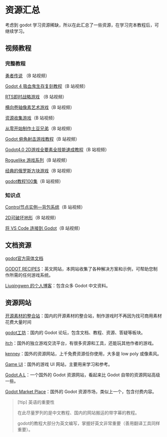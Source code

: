 # 资源汇总

考虑到 godot 学习资源稀缺，所以在此汇总了一些资源，在学习完本教程后，可继续学习。

## 视频教程

### 完整教程

[勇者传说](https://www.bilibili.com/video/BV1SP411m7aj/?spm_id_from=333.999.0.0&vd_source=cd15ef71fe6f4187af03b74e20f12fab)  （B 站视频）

[Godot 4 吸血鬼生存复刻教程](https://www.bilibili.com/video/BV14z4y1T7jK/?spm_id_from=333.999.0.0&vd_source=cd15ef71fe6f4187af03b74e20f12fab)（B 站视频）

[RTS即时战略游戏](https://www.bilibili.com/video/BV1No4y1L7he/?spm_id_from=333.337.search-card.all.click&vd_source=cd15ef71fe6f4187af03b74e20f12fab)  （B 站视频）

[横向卷轴像素艺术游戏](https://www.bilibili.com/video/BV1Kh41137bZ/?spm_id_from=333.788&vd_source=cd15ef71fe6f4187af03b74e20f12fab)（B 站视频）

[资源收集游戏](https://www.bilibili.com/video/BV1bo4y1g7jA/?spm_id_from=333.788.recommend_more_video.2&vd_source=cd15ef71fe6f4187af03b74e20f12fab)（B 站视频）

[从零开始制作土豆兄弟](https://www.bilibili.com/video/BV1kh4y1A7aj/?spm_id_from=333.337.search-card.all.click&vd_source=cd15ef71fe6f4187af03b74e20f12fab)（B 站视频）

[Godot 俯角射击游戏教程](https://www.bilibili.com/video/BV1hf4y1t7P4/?spm_id_from=333.337.top_right_bar_window_custom_collection.content.click&vd_source=cd15ef71fe6f4187af03b74e20f12fab)（B 站视频）

[Godot4.0 2D游戏全要素全技能速成教程](https://www.bilibili.com/video/BV1gW4y1n7nn/?spm_id_from=333.788.top_right_bar_window_custom_collection.content.click&vd_source=cd15ef71fe6f4187af03b74e20f12fab)（B 站视频）

[Roguelike 游戏系列](https://www.bilibili.com/video/BV1gR4y1G7Fa/?spm_id_from=333.337.top_right_bar_window_custom_collection.content.click&vd_source=cd15ef71fe6f4187af03b74e20f12fab)（B 站视频）

[经典的俄罗斯方块游戏](https://www.bilibili.com/video/BV1qh4y1N71j/?spm_id_from=333.337.search-card.all.click&vd_source=cd15ef71fe6f4187af03b74e20f12fab)（B 站视频）

[godot教程100集](https://www.bilibili.com/video/BV14Y411h7Po/?spm_id_from=333.337.search-card.all.click&vd_source=cd15ef71fe6f4187af03b74e20f12fab)（B 站视频）

### 知识点

[Control节点实例—背包系统](https://www.bilibili.com/video/BV1Ry4y1E75T/?spm_id_from=333.337.search-card.all.click&vd_source=cd15ef71fe6f4187af03b74e20f12fab)（B 站视频）

[2D可破坏地形](https://www.bilibili.com/video/BV1bM4y1j7MB/?spm_id_from=333.788.recommend_more_video.4&vd_source=cd15ef71fe6f4187af03b74e20f12fab)（B 站视频）

[将 VS Code 连接到 Godot](https://www.bilibili.com/video/BV1c841197VJ/?spm_id_from=333.337.search-card.all.click&vd_source=cd15ef71fe6f4187af03b74e20f12fab)（B 站视频）

## 文档资源

[godot官方简体文档](https://docs.godotengine.org/zh_CN/4.x/index.html)

[GODOT RECIPES](https://kidscancode.org/godot_recipes/4.x/)：英文网站，本网站收集了各种解决方案和示例，可帮助您制作所需的任何游戏系统。

[Liuqingwen 的个人博客](http://liuqingwen.me/)：包含众多 Godot 中文资料。

## 资源网站

[开源素材的整合站](https://godotengine.cn/)：国内的开源素材的整合站，制作游戏时不再因为找可商用素材花费大量时间

[godot工坊](https://godot.pro/#)：国内的 Godot 论坛，包含文档、教程、资源、答疑等板块。

[itch](https://itch.io/)：国外的独立游戏交流平台，有很多资源和工具，还能玩其他作者的游戏。

[kenney](https://www.kenney.nl/)：国外的资源网站，上千免费资源任你使用，大多是 low poly 或像素风。

[Game UI](https://www.gameuidatabase.com/)：国外的游戏 UI 网站，主要用来学习和参考。

[Godot.A.L](https://godotassetlibrary.com/)：一个国外的 Godot 资源网站，看起来比 Godot 自带的资源网站高级一些。

[Godot Market Place](https://godotmarketplace.com/)：国外的 Godot 资源市场，类似上一个，包含付费内容。

> [!tip] 英语的重要性 
> 
> 在此尽量罗列的是中文教程、国内的网站搬运的带字幕的教程。
>
> godot的教程大部分为英文编写，掌握好英文非常重要（善用翻译工具同样重要）。
